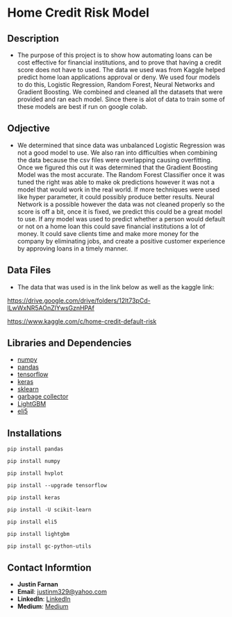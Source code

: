 # Home Credit Risk Model

## Description
* The purpose of this project is to show how automating loans can be cost effective for financial institutions, and to prove that having a credit score does not have to used. The data we used was from Kaggle helped predict home loan applications approval or deny. We used four models to do this, Logistic Regression, Random Forest, Neural Networks and Gradient Boosting. We combined and cleaned all the datasets that were provided and ran each model. Since there is alot of data to train some of these models are best if run on google colab.

## Odjective 
* We determined that since data was unbalanced Logistic Regression was not a good model to use. We also ran into difficulties when combining the data because the csv files were overlapping causing overfitting. Once we figured this out it was determined that the Gradient Boosting Model was the most accurate. The Random Forest Classifier once it was tuned the right was able to make ok predictions however it was not a model that would work in the real world. If more techniques were used like hyper parameter, it could possibly produce better results. Neural Network is a possible however the data was not cleaned properly so the score is off a bit, once it is fixed, we predict this could be a great model to use. If any model was used to predict whether a person would default or not on a home loan this could save financial institutions a lot of money. It could save clients time and make more money for the company by eliminating jobs, and create a positive customer experience by approving loans in a timely manner.

## Data Files

* The data that was used is in the link below as well as the kaggle link:

https://drive.google.com/drive/folders/12lt73pCd-lLwWxNR5AOnZlYwsGznHPAf

https://www.kaggle.com/c/home-credit-default-risk

## Libraries and Dependencies
- [numpy](https://numpy.org/)
- [pandas](https://pandas.pydata.org/)
- [tensorflow](https://www.tensorflow.org/)
- [keras](https://keras.io/)
- [sklearn](https://scikit-learn.org/stable/)
- [garbage collector](https://docs.python.org/3/library/gc.html)
- [LightGBM](https://lightgbm.readthedocs.io/en/latest/Python-Intro.html)
- [eli5](https://eli5.readthedocs.io/en/latest/overview.html)

## Installations

`pip install pandas`

`pip install numpy`

`pip install hvplot`

`pip install --upgrade tensorflow`

`pip install keras`

`pip install -U scikit-learn`

`pip install eli5`

`pip install lightgbm`

`pip install gc-python-utils`

## Contact Informtion
- **Justin Farnan**
- **Email**: justinm329@yahoo.com
- **LinkedIn**: [LinkedIn](https://www.linkedin.com/in/justin-farnan/)
- **Medium**: [Medium](https://medium.com/@justinfarnan)
